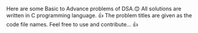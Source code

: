 Here are some Basic to Advance problems of DSA.😊
All solutions are written in C programming language. 👍
The problem titles are given as the code file names.
Feel free to use and contribute... 👍
